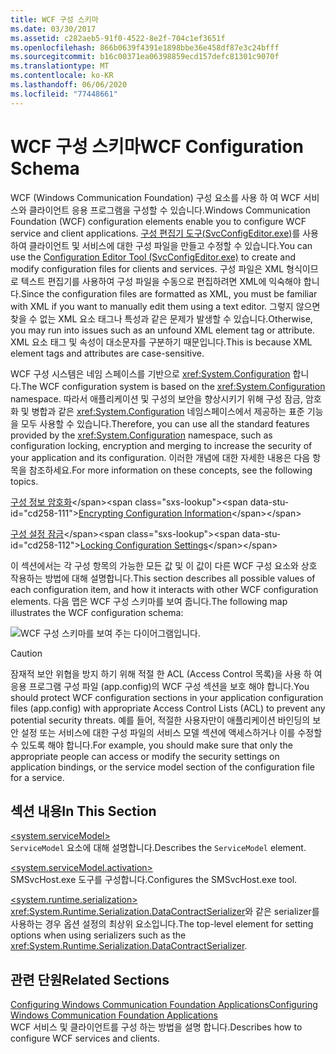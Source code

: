```yaml
---
title: WCF 구성 스키마
ms.date: 03/30/2017
ms.assetid: c282aeb5-91f0-4522-8e2f-704c1ef3651f
ms.openlocfilehash: 866b0639f4391e1898bbe36e458df87e3c24bfff
ms.sourcegitcommit: b16c00371ea06398859ecd157defc81301c9070f
ms.translationtype: MT
ms.contentlocale: ko-KR
ms.lasthandoff: 06/06/2020
ms.locfileid: "77448661"
---
```

# <a name="wcf-configuration-schema"></a><span data-ttu-id="cd258-102">WCF 구성 스키마</span><span class="sxs-lookup"><span data-stu-id="cd258-102">WCF Configuration Schema</span></span>
<span data-ttu-id="cd258-103">WCF (Windows Communication Foundation) 구성 요소를 사용 하 여 WCF 서비스와 클라이언트 응용 프로그램을 구성할 수 있습니다.</span><span class="sxs-lookup"><span data-stu-id="cd258-103">Windows Communication Foundation (WCF) configuration elements enable you to configure WCF service and client applications.</span></span> <span data-ttu-id="cd258-104">[구성 편집기 도구(SvcConfigEditor.exe)](../../../wcf/configuration-editor-tool-svcconfigeditor-exe.md)를 사용하여 클라이언트 및 서비스에 대한 구성 파일을 만들고 수정할 수 있습니다.</span><span class="sxs-lookup"><span data-stu-id="cd258-104">You can use the [Configuration Editor Tool (SvcConfigEditor.exe)](../../../wcf/configuration-editor-tool-svcconfigeditor-exe.md) to create and modify configuration files for clients and services.</span></span> <span data-ttu-id="cd258-105">구성 파일은 XML 형식이므로 텍스트 편집기를 사용하여 구성 파일을 수동으로 편집하려면 XML에 익숙해야 합니다.</span><span class="sxs-lookup"><span data-stu-id="cd258-105">Since the configuration files are formatted as XML, you must be familiar with XML if you want to manually edit them using a text editor.</span></span> <span data-ttu-id="cd258-106">그렇지 않으면 찾을 수 없는 XML 요소 태그나 특성과 같은 문제가 발생할 수 있습니다.</span><span class="sxs-lookup"><span data-stu-id="cd258-106">Otherwise, you may run into issues such as an unfound XML element tag or attribute.</span></span> <span data-ttu-id="cd258-107">XML 요소 태그 및 속성이 대소문자를 구분하기 때문입니다.</span><span class="sxs-lookup"><span data-stu-id="cd258-107">This is because XML element tags and attributes are case-sensitive.</span></span>  
  
 <span data-ttu-id="cd258-108">WCF 구성 시스템은 네임 스페이스를 기반으로 <xref:System.Configuration> 합니다.</span><span class="sxs-lookup"><span data-stu-id="cd258-108">The WCF configuration system is based on the <xref:System.Configuration> namespace.</span></span> <span data-ttu-id="cd258-109">따라서 애플리케이션 및 구성의 보안을 향상시키기 위해 구성 잠금, 암호화 및 병합과 같은 <xref:System.Configuration> 네임스페이스에서 제공하는 표준 기능을 모두 사용할 수 있습니다.</span><span class="sxs-lookup"><span data-stu-id="cd258-109">Therefore, you can use all the standard features provided by the <xref:System.Configuration> namespace, such as configuration locking, encryption and merging to increase the security of your application and its configuration.</span></span> <span data-ttu-id="cd258-110">이러한 개념에 대한 자세한 내용은 다음 항목을 참조하세요.</span><span class="sxs-lookup"><span data-stu-id="cd258-110">For more information on these concepts, see the following topics.</span></span>  
  
 <span data-ttu-id="cd258-111">[구성 정보 암호화](https://docs.microsoft.com/previous-versions/aspnet/53tyfkaw(v=vs.100))</span><span class="sxs-lookup"><span data-stu-id="cd258-111">[Encrypting Configuration Information](https://docs.microsoft.com/previous-versions/aspnet/53tyfkaw(v=vs.100))</span></span>  
  
 <span data-ttu-id="cd258-112">[구성 설정 잠금](https://docs.microsoft.com/previous-versions/aspnet/55th21y4(v=vs.100))</span><span class="sxs-lookup"><span data-stu-id="cd258-112">[Locking Configuration Settings](https://docs.microsoft.com/previous-versions/aspnet/55th21y4(v=vs.100))</span></span>  
  
 <span data-ttu-id="cd258-113">이 섹션에서는 각 구성 항목의 가능한 모든 값 및 이 값이 다른 WCF 구성 요소와 상호 작용하는 방법에 대해 설명합니다.</span><span class="sxs-lookup"><span data-stu-id="cd258-113">This section describes all possible values of each configuration item, and how it interacts with other WCF configuration elements.</span></span> <span data-ttu-id="cd258-114">다음 맵은 WCF 구성 스키마를 보여 줍니다.</span><span class="sxs-lookup"><span data-stu-id="cd258-114">The following map illustrates the WCF configuration schema:</span></span>  
  
 ![WCF 구성 스키마를 보여 주는 다이어그램입니다.](./media/index/windows-communication-foundation-configuration-schema.gif)  
  
> [!CAUTION]
> <span data-ttu-id="cd258-116">잠재적 보안 위협을 방지 하기 위해 적절 한 ACL (Access Control 목록)을 사용 하 여 응용 프로그램 구성 파일 (app.config)의 WCF 구성 섹션을 보호 해야 합니다.</span><span class="sxs-lookup"><span data-stu-id="cd258-116">You should protect WCF configuration sections in your application configuration files (app.config) with appropriate Access Control Lists (ACL) to prevent any potential security threats.</span></span>  <span data-ttu-id="cd258-117">예를 들어, 적절한 사용자만이 애플리케이션 바인딩의 보안 설정 또는 서비스에 대한 구성 파일의 서비스 모델 섹션에 액세스하거나 이를 수정할 수 있도록 해야 합니다.</span><span class="sxs-lookup"><span data-stu-id="cd258-117">For example, you should make sure that only the appropriate people can access or modify the security settings on application bindings, or the service model section of the configuration file for a service.</span></span>  
  
## <a name="in-this-section"></a><span data-ttu-id="cd258-118">섹션 내용</span><span class="sxs-lookup"><span data-stu-id="cd258-118">In This Section</span></span>  
 [\<system.serviceModel>](system-servicemodel.md)  
 <span data-ttu-id="cd258-119">`ServiceModel` 요소에 대해 설명합니다.</span><span class="sxs-lookup"><span data-stu-id="cd258-119">Describes the `ServiceModel` element.</span></span>  
  
 [\<system.serviceModel.activation>](system-servicemodel-activation.md)  
 <span data-ttu-id="cd258-120">SMSvcHost.exe 도구를 구성합니다.</span><span class="sxs-lookup"><span data-stu-id="cd258-120">Configures the SMSvcHost.exe tool.</span></span>  
  
 [\<system.runtime.serialization>](system-runtime-serialization.md)  
 <span data-ttu-id="cd258-121"><xref:System.Runtime.Serialization.DataContractSerializer>와 같은 serializer를 사용하는 경우 옵션 설정의 최상위 요소입니다.</span><span class="sxs-lookup"><span data-stu-id="cd258-121">The top-level element for setting options when using serializers such as the <xref:System.Runtime.Serialization.DataContractSerializer>.</span></span>  
  
## <a name="related-sections"></a><span data-ttu-id="cd258-122">관련 단원</span><span class="sxs-lookup"><span data-stu-id="cd258-122">Related Sections</span></span>  
 [<span data-ttu-id="cd258-123">Configuring Windows Communication Foundation Applications</span><span class="sxs-lookup"><span data-stu-id="cd258-123">Configuring Windows Communication Foundation Applications</span></span>](../../../wcf/configuring-services.md)  
 <span data-ttu-id="cd258-124">WCF 서비스 및 클라이언트를 구성 하는 방법을 설명 합니다.</span><span class="sxs-lookup"><span data-stu-id="cd258-124">Describes how to configure WCF services and clients.</span></span>
